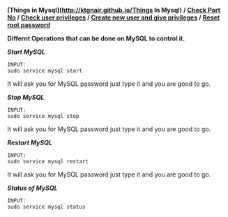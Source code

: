 **[Things in Mysql](http://ktgnair.github.io/Things In Mysql) / [Check Port No](http://ktgnair.github.io/ThingsInMySQL1) / [Check user privileges](http://ktgnair.github.io/ThingsInMySQL2) / [Create new user and give privileges](http://ktgnair.github.io/ThingsInMySQL3) / [Reset root password](http://ktgnair.github.io/ThingsInMySQL5)**  

**Differnt Operations that can be done on MySQL to control it.**  


**_Start MySQL_**  

```  
INPUT:  
sudo service mysql start  
```  

It will ask you for MySQL password just type it and you are good to go.  

**_Stop MySQL_**  

```  
INPUT:  
sudo service mysql stop     
```  

It will ask you for MySQL password just type it and you are good to go.  

**_Restart MySQL_**    

```  
INPUT:  
sudo service mysql restart  
```  

It will ask you for MySQL password just type it and you are good to go.  

**_Status of MySQL_**  

```  
INPUT:  
sudo service mysql status    
```  
